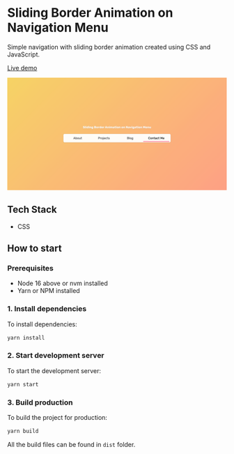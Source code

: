 # Sliding Border Animation on Navigation Menu

Simple navigation with sliding border animation created using CSS and JavaScript.

[Live demo](https://icelam.github.io/just-for-fun/sliding-border-menu/)

![Screenshot](./screenshot.png)

## Tech Stack

- CSS

## How to start

### Prerequisites

- Node 16 above or nvm installed
- Yarn or NPM installed

### 1. Install dependencies

To install dependencies:

```bash
yarn install
```

### 2. Start development server

To start the development server:

```bash
yarn start
```

### 3. Build production

To build the project for production:

```bash
yarn build
```

All the build files can be found in `dist` folder.
